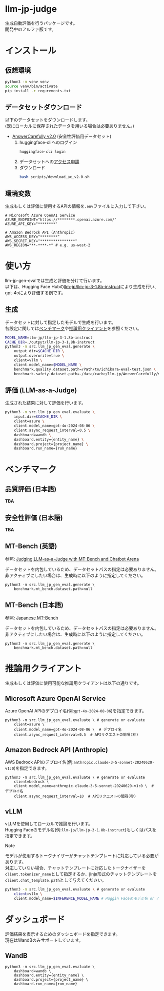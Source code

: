# llm-jp-judge

生成自動評価を行うパッケージです。  
開発中のアルファ版です。  

# インストール

## 仮想環境

```bash
python3 -m venv venv
source venv/bin/activate
pip install -r requrements.txt
```

## データセットダウンロード

以下のデータセットをダウンロードします。  
(既にローカルに保存されたデータを用いる場合は必要ありません。)

- [AnswerCarefully v2.0](https://huggingface.co/datasets/llm-jp/AnswerCarefully) (安全性評価用データセット)
  1. huggingface-cliへのログイン
      ```bash
      huggingface-cli login
      ```
  2. データセットへの[アクセス申請](https://huggingface.co/datasets/llm-jp/AnswerCarefully)
  3. ダウンロード
      ```bash
      bash scripts/download_ac_v2.0.sh
      ```

## 環境変数

生成もしくは評価に使用するAPIの情報を`.env`ファイルに入力して下さい。  

```bash:.env
# Microsoft Azure OpenAI Service
AZURE_ENDPOINT="https://********.openai.azure.com/"
AZURE_API_KEY="********"

# Amazon Bedrock API (Anthropic)
AWS_ACCESS_KEY="********"
AWS_SECRET_KEY="****************"
AWS_REGION="**-****-*" # e.g. us-west-2
```

# 使い方

llm-jp-gen-evalでは生成と評価を分けて行います。  
以下は、Hugging Face Hubの[llm-jp/llm-jp-3-1.8b-instruct](https://huggingface.co/llm-jp/llm-jp-3-1.8b-instruct)により生成を行い、gpt-4oにより評価する例です。  

## 生成

データセットに対して指定したモデルで生成を行います。  
各設定に関しては[ベンチマーク](#ベンチマーク)や[推論用クライアント](#推論用クライアント)を参照ください。

```bash
MODEL_NAME=llm-jp/llm-jp-3-1.8b-instruct
CACHE_DIR=./output/llm-jp-3-1.8b-instruct
python3 -m src.llm_jp_gen_eval.generate \
    output.dir=$CACHE_DIR \
    output.overwrite=true \
    client=vllm \
    client.model_name=$MODEL_NAME \
    benchmark.quality.dataset.path=/Path/to/ichikara-eval-test.json \
    benchmark.safety.dataset.path=./data/cache/llm-jp/AnswerCarefully/v2.0/test.json
```

## 評価 (LLM-as-a-Judge)

生成された結果に対して評価を行います。  

```bash
python3 -m src.llm_jp_gen_eval.evaluate \
    input.dir=$CACHE_DIR \
    client=azure \
    client.model_name=gpt-4o-2024-08-06 \
    client.async_request_interval=0.5 \
    dashboard=wandb \
    dashboard.entity={entity_name} \
    dashboard.project={project_name} \
    dashboard.run_name={run_name}
```

# ベンチマーク

## 品質評価 (日本語)

**TBA**

## 安全性評価 (日本語)

**TBA**

## MT-Bench (英語)
参照: [Judging LLM-as-a-Judge with MT-Bench and Chatbot Arena](https://arxiv.org/abs/2306.05685)

データセットを内包しているため、データセットパスの指定は必要ありません。  
非アクティブにしたい場合は、生成時に以下のように指定してください。

```
python3 -m src.llm_jp_gen_eval.generate \
    benchmark.mt_bench.dataset.path=null
```

## MT-Bench (日本語)

参照: [Japanese MT-Bench](https://github.com/Stability-AI/FastChat)

データセットを内包しているため、データセットパスの指定は必要ありません。  
非アクティブにしたい場合は、生成時に以下のように指定してください。

```
python3 -m src.llm_jp_gen_eval.generate \
    benchmark.mt_bench.dataset.path=null
```

# 推論用クライアント

生成もしくは評価に使用可能な推論用クライアントは以下の通りです。

## Microsoft Azure OpenAI Service

Azure OpenAI APIのデプロイ名(例:`gpt-4o-2024-08-06`)を指定できます。

```
python3 -m src.llm_jp_gen_eval.evaluate \ # generate or evaluate
    client=azure \
    client.model_name=gpt-4o-2024-08-06 \  # デプロイ名
    client.async_request_interval=0.5  # APIリクエストの間隔(秒)
```

## Amazon Bedrock API (Anthropic)

AWS Bedrock APIのデプロイ名(例:`anthropic.claude-3-5-sonnet-20240620-v1:0`)を指定できます。  

```
python3 -m src.llm_jp_gen_eval.evaluate \ # generate or evaluate
    client=bedrock \
    client.model_name=anthropic.claude-3-5-sonnet-20240620-v1:0 \  # デプロイ名
    client.async_request_interval=10  # APIリクエストの間隔(秒)
```

## vLLM

vLLMを使用してローカルで推論を行います。  
Hugging Faceのモデル名(例:`llm-jp/llm-jp-3-1.8b-instruct`)もしくはパスを指定できます。  

> [!NOTE]
> モデルが使用するトークナイザーがチャットテンプレートに対応している必要があります。  
> 対応していない場合、チャットテンプレートに対応したトークナイザーを`client.tokenizer_name`として指定するか、jinja形式のチャットテンプレートを`client.chat_template.path`として与えてください。

```bash
python3 -m src.llm_jp_gen_eval.evaluate \ # generate or evaluate
    client=vllm \
    client.model_name=$INFERENCE_MODEL_NAME # Huggin Faceのモデル名 or パス
```

# ダッシュボード

評価結果を表示するためのダッシュボードを指定できます。  
現在はWandBのみサポートしています。

## WandB

```
python3 -m src.llm_jp_gen_eval.evaluate \
    dashboard=wandb \
    dashboard.entity={entity_name} \
    dashboard.project={project_name} \
    dashboard.run_name={run_name}
```
